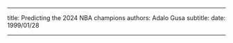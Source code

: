 ----

title: Predicting the 2024 NBA champions
authors: Adalo Gusa
subtitle: 
date: 1999/01/28
    

----
